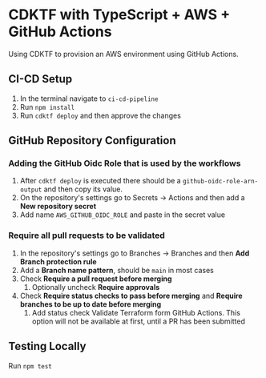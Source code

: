 # CDKTF with TypeScript + AWS + GitHub Actions
Using CDKTF to provision an AWS environment using GitHub Actions.

## CI-CD Setup
1. In the terminal navigate to `ci-cd-pipeline`
2. Run `npm install`
3. Run `cdktf deploy` and then approve the changes

## GitHub Repository Configuration
### Adding the GitHub Oidc Role that is used by the workflows
1. After `cdktf deploy` is executed there should be a `github-oidc-role-arn-output` and then copy its value.
2. On the repository's settings go to Secrets -> Actions and then add a **New repository secret**
3. Add name `AWS_GITHUB_OIDC_ROLE` and paste in the secret value

### Require all pull requests to be validated
1. In the repository's settings go to Branches -> Branches and then **Add Branch protection rule**
2. Add a **Branch name pattern**, should be `main` in most cases
3. Check **Require a pull request before merging**
   1. Optionally uncheck **Require approvals**
4. Check **Require status checks to pass before merging** and **Require branches to be up to date before merging**
   1. Add status check Validate Terraform form GitHub Actions. This option will not be available at first, until a PR has been submitted

## Testing Locally
Run `npm test`
